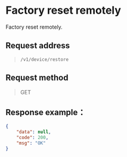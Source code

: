 # Factory reset remotely

Factory reset remotely.

## Request address

> `​/v1​/device​/restore`

## Request method

> GET

## Response example：

```json
{
    "data": null,
    "code": 200,
    "msg": "OK"
}
```



